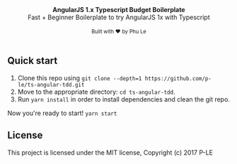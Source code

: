 <div align="center"><strong>AngularJS 1.x Typescript Budget Boilerplate</strong></div>
<div align="center">Fast + Beginner Boilerplate to try AngularJS 1x with Typescript</div>
<br />
<div align="center">
  <sub>Built with &hearts; by Phu Le</sub>
</div>
<br />

## Quick start

1. Clone this repo using `git clone --depth=1 https://github.com/p-le/ts-angular-tdd.git`
2. Move to the appropriate directory: `cd ts-angular-tdd`.<br />
3. Run `yarn install` in order to install dependencies and clean the git repo.<br />

Now you're ready to start! `yarn start`

## License

This project is licensed under the MIT license, Copyright (c) 2017 P-LE
